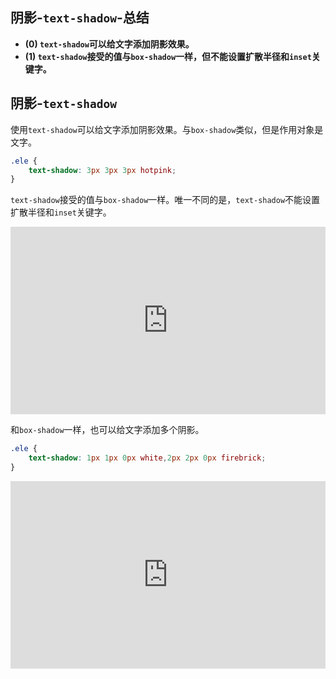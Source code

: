 ## 阴影-`text-shadow`-总结

- **(0) `text-shadow`可以给文字添加阴影效果。**
- **(1) `text-shadow`接受的值与`box-shadow`一样，但不能设置扩散半径和`inset`关键字。**

## 阴影-`text-shadow`

使用`text-shadow`可以给文字添加阴影效果。与`box-shadow`类似，但是作用对象是文字。

```css
.ele {
    text-shadow: 3px 3px 3px hotpink;
}
```

`text-shadow`接受的值与`box-shadow`一样。唯一不同的是，`text-shadow`不能设置扩散半径和`inset`关键字。

<iframe height="300" style="width: 100%;" scrolling="no" title="015 Box Shadow_03" src="https://codepen.io/AhCola/embed/rNmXveb?default-tab=html%2Cresult" frameborder="no" loading="lazy" allowtransparency="true" allowfullscreen="true">
  See the Pen <a href="https://codepen.io/AhCola/pen/rNmXveb">
  015 Box Shadow_03</a> by Pengfei Wang (<a href="https://codepen.io/AhCola">@AhCola</a>)
  on <a href="https://codepen.io">CodePen</a>.
</iframe>

和`box-shadow`一样，也可以给文字添加多个阴影。

```css
.ele {
    text-shadow: 1px 1px 0px white,2px 2px 0px firebrick;
}
```

<iframe height="300" style="width: 100%;" scrolling="no" title="015 Box Shadow_04" src="https://codepen.io/AhCola/embed/wvdVjzp?default-tab=html%2Cresult" frameborder="no" loading="lazy" allowtransparency="true" allowfullscreen="true">
  See the Pen <a href="https://codepen.io/AhCola/pen/wvdVjzp">
  015 Box Shadow_04</a> by Pengfei Wang (<a href="https://codepen.io/AhCola">@AhCola</a>)
  on <a href="https://codepen.io">CodePen</a>.
</iframe>
